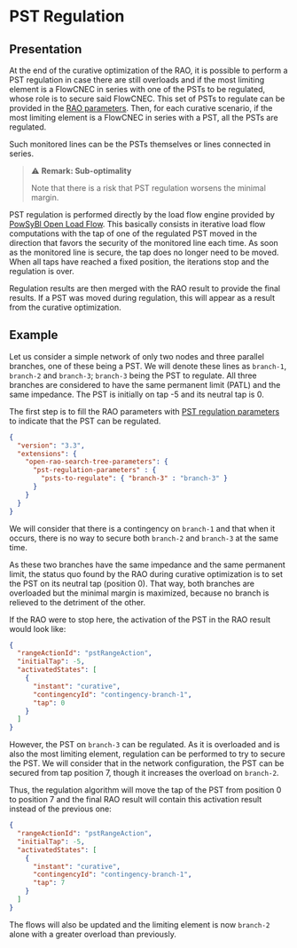 # PST Regulation

## Presentation

At the end of the curative optimization of the RAO, it is possible to perform a PST regulation in case there are still
overloads and if the most limiting element is a FlowCNEC in series with one of the PSTs to be regulated, whose role is
to secure said FlowCNEC. This set of PSTs to regulate can be provided in the
[RAO parameters](../parameters/implementation-specific-parameters.md#pst-regulation-parameters). Then, for each curative
scenario, if the most limiting element is a FlowCNEC in series with a PST, all the PSTs are regulated.

Such monitored lines can be the PSTs themselves or lines connected in series.

> ⚠️ **Remark: Sub-optimality**
>
> Note that there is a risk that PST regulation worsens the minimal margin.

PST regulation is performed directly by the load flow engine provided
by [PowSyBl Open Load Flow](https://powsybl.readthedocs.io/projects/powsybl-open-loadflow/en/stable/index.html). This
basically consists in iterative load flow computations with the tap of one of the regulated PST moved in the direction
that favors the security of the monitored line each time. As soon as the monitored line is secure, the tap does no
longer need to be moved. When all taps have reached a fixed position, the iterations stop and the regulation is over.

Regulation results are then merged with the RAO result to provide the final results. If a PST was moved during
regulation, this will appear as a result from the curative optimization.

## Example

Let us consider a simple network of only two nodes and three parallel branches, one of these being a PST. We will denote
these lines as `branch-1`, `branch-2` and `branch-3`; `branch-3` being the PST to regulate. All three branches are
considered to have the same permanent limit (PATL) and the same impedance. The PST is initially on tap -5 and its
neutral tap is 0.

The first step is to fill the RAO parameters with
[PST regulation parameters](../../../parameters/implementation-specific-parameters.md#pst-regulation-parameters) to indicate
that the PST can be regulated.

```json
{
  "version": "3.3",
  "extensions": {
    "open-rao-search-tree-parameters": {
      "pst-regulation-parameters" : {
        "psts-to-regulate": { "branch-3" : "branch-3" }
      }
    }
  }
}
```

We will consider that there is a contingency on `branch-1` and that when it occurs, there is no way to secure both
`branch-2` and `branch-3` at the same time.

As these two branches have the same impedance and the same permanent limit, the status quo found by the RAO during
curative optimization is to set the PST on its neutral tap (position 0). That way, both branches are overloaded but the
minimal margin is maximized, because no branch is relieved to the detriment of the other.

If the RAO were to stop here, the activation of the PST in the RAO result would look like:

```json
{
  "rangeActionId": "pstRangeAction",
  "initialTap": -5,
  "activatedStates": [
    {
      "instant": "curative",
      "contingencyId": "contingency-branch-1",
      "tap": 0
    }
  ]
}
```

However, the PST on `branch-3` can be regulated. As it is overloaded and is also the most limiting element, regulation
can be performed to try to secure the PST. We will consider that in the network configuration, the PST can be secured
from tap position 7, though it increases the overload on `branch-2`.

Thus, the regulation algorithm will move the tap of the PST from position 0 to position 7 and the final RAO result will
contain this activation result instead of the previous one:

```json
{
  "rangeActionId": "pstRangeAction",
  "initialTap": -5,
  "activatedStates": [
    {
      "instant": "curative",
      "contingencyId": "contingency-branch-1",
      "tap": 7
    }
  ]
}
```

The flows will also be updated and the limiting element is now `branch-2` alone with a greater overload than previously.
